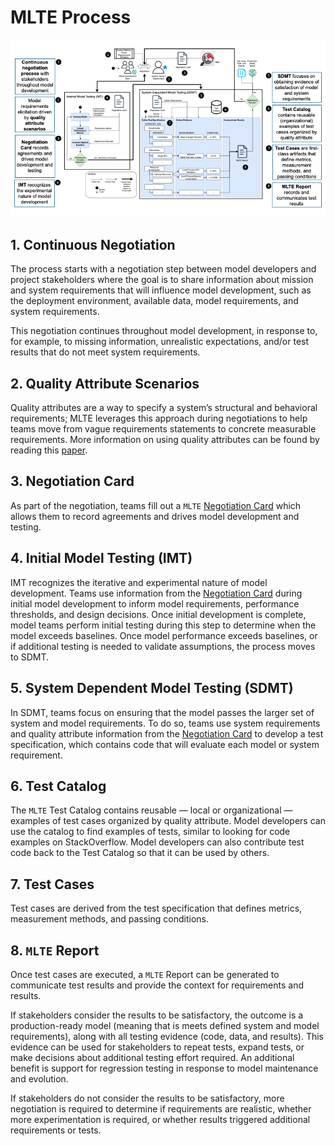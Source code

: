 # MLTE Process
![MLTE Diagram](img/mlte_numbered_diagram.png)

## 1. Continuous Negotiation
The process starts with a negotiation step between model developers and project stakeholders where the goal is to share information about mission and system requirements that will influence model development, such as the deployment environment, available data, model requirements, and system requirements.

This negotiation continues throughout model development, in response to, for example, to missing information, unrealistic expectations, and/or test results that do not meet system requirements.

## 2. Quality Attribute Scenarios
Quality attributes are a way to specify a system’s structural and behavioral requirements; MLTE leverages this approach during negotiations to help teams move from vague requirements statements to concrete measurable requirements. More information on using quality attributes can be found by reading this <a href="https://arxiv.org/abs/2406.08575" target="_blank">paper</a>.


## 3. Negotiation Card
As part of the negotiation, teams fill out a `MLTE` [Negotiation Card](negotiation_card.md) which allows them to record agreements and drives model development and testing.

## 4. Initial Model Testing (IMT)
IMT recognizes the iterative and experimental nature of model development. Teams use information from the [Negotiation Card](negotiation_card.md) during initial model development to inform model requirements, performance thresholds, and design decisions. Once initial development is complete, model teams perform initial testing during this step to determine when the model exceeds baselines. Once model performance exceeds baselines, or if additional testing is needed to validate assumptions, the process moves to SDMT.

## 5. System Dependent Model Testing (SDMT)
In SDMT, teams focus on ensuring that the model passes the larger set of system and model requirements. To do so, teams use system requirements and quality attribute information from the [Negotiation Card](negotiation_card.md) to develop a test specification, which contains code that will evaluate each model or system requirement.

## 6. Test Catalog
The `MLTE` Test Catalog contains reusable — local or organizational — examples of test cases organized by quality attribute. Model developers can use the catalog to find examples of tests, similar to looking for code examples on StackOverflow. Model developers can also contribute test code back to the Test Catalog so that it can be used by others.

## 7. Test Cases
Test cases are derived from the test specification that defines metrics, measurement methods, and passing conditions.

## 8. `MLTE` Report
Once test cases are executed, a `MLTE` Report can be generated to communicate test results and provide the context for requirements and results.

If stakeholders consider the results to be satisfactory, the outcome is a production-ready model (meaning that is meets defined system and model requirements), along with all testing evidence (code, data, and results). This evidence can be used for stakeholders to repeat tests, expand tests, or make decisions about additional testing effort required. An additional benefit is support for regression testing in response to model maintenance and evolution.

If stakeholders do not consider the results to be satisfactory, more negotiation is required to determine if requirements are realistic, whether more experimentation is required, or whether results triggered additional requirements or tests.
